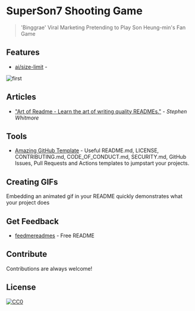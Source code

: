 # SuperSon7 Shooting Game 

> 'Binggrae' Viral Marketing Pretending to Play Son Heung-min's Fan Game
  
## Features

- [ai/size-limit](https://github.com/ai/size-limit#readme) - 

![first](https://user-images.githubusercontent.com/87745990/127656977-4048553f-e03c-4871-8dce-4af5b7863687.gif)


## Articles

- ["Art of Readme - Learn the art of writing quality READMEs."](https://github.com/noffle/art-of-readme#readme) - *Stephen Whitmore*

## Tools

- [Amazing GitHub Template](https://github.com/dec0dOS/amazing-github-template#readme) - Useful README.md, LICENSE, CONTRIBUTING.md, CODE_OF_CONDUCT.md, SECURITY.md, GitHub Issues, Pull Requests and Actions templates to jumpstart your projects.


## Creating GIFs

Embedding an animated gif in your README quickly demonstrates what your project does 
## Get Feedback

- [feedmereadmes](https://github.com/LappleApple/feedmereadmes#readme) - Free README 

## Contribute

Contributions are always welcome!

## License

[![CC0](https://licensebuttons.net/p/zero/1.0/88x31.png)](https://creativecommons.org/publicdomain/zero/1.0/)
